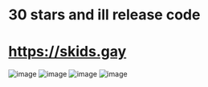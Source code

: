 # 30 stars and ill release code

# https://skids.gay

![image](https://github.com/syntheticlol/skids.gay/assets/130696187/e90b0c31-71a5-4560-bf9f-a0439b2a327a)
![image](https://github.com/syntheticlol/skids.gay/assets/130696187/f1601f1f-65c4-4682-95a2-03a8e72590f4)
![image](https://github.com/syntheticlol/Biolink-Gen/assets/130696187/9fd4d6d2-031d-4614-a3a9-08ebe9f1a46b)
![image](https://github.com/syntheticlol/skids.gay/assets/130696187/8fe7d366-e27e-423e-802b-506fd6299130)
